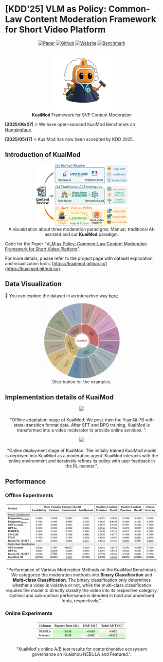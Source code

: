 # [KDD'25] VLM as Policy: Common-Law Content Moderation Framework for Short Video Platform
<p align="center">
  <a href="https://arxiv.org/pdf/2504.14904"><img src="https://img.shields.io/badge/paper-A42C25?style=for-the-badge&logo=arxiv&logoColor=white" alt="Paper"></a>  <a href="https://github.com/KuaiMod/KuaiMod.github.io"><img src="https://img.shields.io/badge/KuaiMod-000000?style=for-the-badge&logo=github&logoColor=white" alt="Github"></a>  <a href="https://kuaimod.github.io/"><img src="https://img.shields.io/badge/Homepage-%23000000.svg?style=for-the-badge&logo=Google%20Chrome&logoColor=white" alt="Website"></a> <a href="https://huggingface.co/datasets/KuaiMod/KuaiMod"><img src="https://img.shields.io/badge/Hugging%20Face-%23FF6F61.svg?style=for-the-badge&logo=Hugging%20Face&logoColor=white" alt="Benchmark"></a>
</p>

<p align="center">
    <img src="assets/kuaimod_logo.png" width="40%">  <br>
  <b>KuaiMod</b> Framework for SVP Content Moderation
  <br>
</p>

**[2025/06/07]** 🔥 We have open-sourced KuaiMod Benchmark on [Huggingface](https://huggingface.co/datasets/KuaiMod/KuaiMod).

**[2025/05/17]** 🔥 KuaiMod has now been accepted by KDD 2025.

##  Introduction of KuaiMod
<p align="center">
    <img src="assets/intro_v2.jpg" width="60%"> <br>
  A visualization about three moderation paradigms: Manual, traditional AI-assisted and our <b>KuaiMod</b> paradigm. 
  <br>
</p>

Code for the Paper "[VLM as Policy: Common-Law Content Moderation Framework for Short Video Platform]()".

For more details, please refer to the project page with dataset exploration and visualization tools: [https://kuaimod.github.io/](https://kuaimod.github.io/).


<!-- [[Webpage](https://kuaimod.github.io/)] [[Visualization](https://kuaimod.github.io/visualization.html)] [[Github]](https://github.com/KuaiMod/KuaiMod.github.io) -->



## Data Visualization

🎰 You can explore the dataset in an interactive way [here](https://kuaimod.github.io/visualization.html).

<!--
<iframe src="https://kuaimod.github.io/visualization.html" width="100%" height="800px"></iframe>
<iframe src="https://kuaimod.github.io/rolling.html" width="100%" height="500px"></iframe>
-->

<p align="center">
    <img src="assets/bili.png" width="50%"> <br>
  Distribution for the examples. 
  <br>
</p>


##  Implementation details of KuaiMod

<p align="center">
    <img src="assets/stage1_v2.png" width="100%"> <br> 
  <br>"Offline adaptation stage of KuaiMod: We post-train the YuanQi-7B with state-transition format data. After SFT and DPO training, KuaiMod is transformed into a video moderator to provide online services. ".
</p>


<!-- <details>
<summary>Click to expand/collapse the visualization page screenshot.</summary>
<img src="https://raw.githubusercontent.com/lupantech/MathVista/main/assets/data_visualizer.png" style="zoom:40%;" />
</details> -->

<p align="center">
    <img src="assets/stage2_v2.png" width="100%"> <br>
  <br>"Online deployment stage of KuaiMod: The initially trained KuaiMod model is deployed into KuaiMod as a moderation agent. KuaiMod interacts with the online environment and iteratively refines its policy with user feedback in the RL manner.".
</p>

##  Performance

### Offline Experiments

<p align="center">
    <img src="assets/offline.png" width="100%"> <br>
  <br>"Performance of Various Moderation Methods on the KuaiMod Benchmark. We categorize the moderation methods into <b>Binary Classification</b> and <b>Multi-class Classification</b>. The binary classification only determines whether a video is violative or not, while the multi-class classification requires the model to directly classify the video into its respective category. Optimal and sub-optimal performance is denoted in bold and underlined fonts, respectively.".
</p>

### Online Experiments
<p align="center">
    <img src="assets/online.png" width="60%"> <br>
  <br>"KuaiMod's online A/B test results for comprehensive ecosystem governance on Kuaishou NEBULA and Featured.".
</p>
